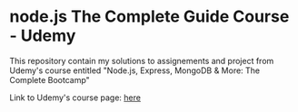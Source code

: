 # node.js The Complete Guide Course - Udemy

This repository contain my solutions to assignements and project from Udemy's course entitled "Node.js, Express, MongoDB & More: The Complete Bootcamp"

Link to Udemy's course page: [here](https://www.udemy.com/course/nodejs-express-mongodb-bootcamp/)
